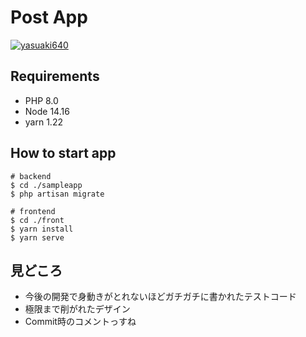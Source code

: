 # Post App

[![yasuaki640](https://circleci.com/gh/yasuaki640/post-app.svg?style=svg)](https://app.circleci.com/pipelines/github/yasuaki640/post-app)

## Requirements

- PHP 8.0
- Node 14.16
- yarn 1.22

## How to start app

```
# backend
$ cd ./sampleapp
$ php artisan migrate

# frontend
$ cd ./front
$ yarn install
$ yarn serve
```

## 見どころ

- 今後の開発で身動きがとれないほどガチガチに書かれたテストコード
- 極限まで削がれたデザイン
- Commit時のコメントっすね
